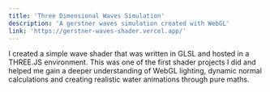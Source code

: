 ```yaml
---
title: 'Three Dimensional Waves Simulation'
description: 'A gerstner waves simulation created with WebGL'
link: 'https://gerstner-waves-shader.vercel.app/'
---
```


I created a simple wave shader that was written in GLSL and hosted in a THREE.JS environment. This was one of the first shader projects I did and helped me gain a deeper understanding of WebGL lighting, dynamic normal calculations and creating realistic water animations through pure maths.